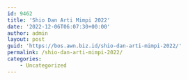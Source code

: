 ```yaml
---
id: 9462
title: 'Shio Dan Arti Mimpi 2022'
date: '2022-12-06T06:07:30+00:00'
author: admin
layout: post
guid: 'https://bos.awn.biz.id/shio-dan-arti-mimpi-2022/'
permalink: /shio-dan-arti-mimpi-2022/
categories:
    - Uncategorized
---
```


